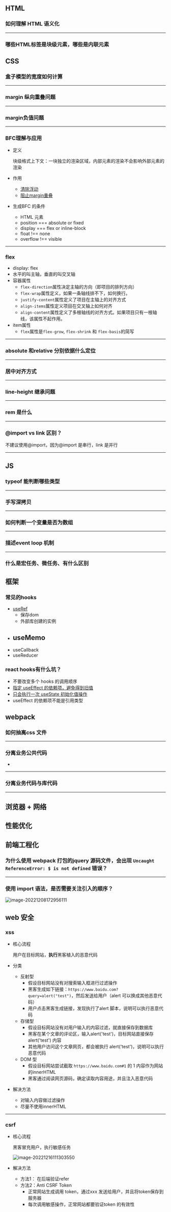 ## HTML

### 如何理解 HTML 语义化

---

### 哪些HTML标签是块级元素，哪些是内联元素



## CSS

### 盒子模型的宽度如何计算

---

### margin 纵向重叠问题

---

### margin负值问题

---

### BFC理解与应用

- 定义

  块级格式上下文：一块独立的渲染区域，内部元素的渲染不会影响外部元素的渲染

- 作用
  - [清除浮动](https://codesandbox.io/s/busy-feather-c46ihv?file=/index.html)
  - [阻止margin重叠](https://codesandbox.io/s/crazy-waterfall-sfhzoc?file=/index.html)
- 生成BFC 的条件
  - HTML 元素
  - position === absolute or fixed
  - display === flex or inline-block
  - float !== none
  - overflow !== visible



---

### flex 

- display: flex
- 水平的叫主轴，垂直的叫交叉轴
- 容器属性
  - `flex-direction`属性决定主轴的方向（即项目的排列方向）
  - `flex-wrap`属性定义，如果一条轴线排不下，如何换行。
  - `justify-content`属性定义了项目在主轴上的对齐方式
  - `align-items`属性定义项目在交叉轴上如何对齐
  - `align-content`属性定义了多根轴线的对齐方式。如果项目只有一根轴线，该属性不起作用。
- item属性
  - `flex`属性是`flex-grow`, `flex-shrink` 和 `flex-basis`的简写

---

### absolute 和relative 分别依据什么定位

---

### 居中对齐方式

---

### line-height 继承问题

---

### rem 是什么

---

### @import vs link 区别？

不建议使用@import，因为@import 是串行，link 是并行

---







## JS 

### typeof 能判断哪些类型

---

### 手写深拷贝

---

### 如何判断一个变量是否为数组

---

### 描述event loop 机制

---

### 什么是宏任务、微任务、有什么区别



## 框架

### 常见的hooks

- [useRef](https://codesandbox.io/s/hidden-snow-wnu83j)
  - 保存dom 
  - 外部库创建的实例
- useMemo
  - 
- useCallback
- useReducer

### react hooks有什么坑？

- 不要改变多个 hooks 的调用顺序
- [指定 useEffect 的依赖项，避免得到旧值](https://codesandbox.io/s/bitter-cloud-wuqcl6?file=/src/App.tsx)
- [只会执行一次 useState 初始化值操作](https://codesandbox.io/s/ecstatic-sara-jhsfem?file=/src/App.tsx)
- useEffect 的依赖项不能是引用类型

## webpack

### 如何抽离css 文件

---

### 分离业务公共代码

-  

---

### 分离业务代码与库代码

---



## 浏览器 + 网络

## 性能优化

## 前端工程化









### 为什么使用 webpack 打包的jquery 源码文件，会出现 `Uncaught ReferenceError: $ is not defined` 错误？

---

### 使用 import 语法，是否需要关注引入的顺序？

![image-20221208172956111](../assets/images/image-20221208172956111.png)

## web 安全

### xss 

- 核心流程

  用户在目标网站，**执行**黑客植入的恶意代码

- 分类
  - 反射型
    - 假设目标网站没有对搜索输入框进行过滤操作
    - 黑客生成如下链接：`https://www.baidu.com?query=alert("test")`，然后发送给用户（alert 可以换成其他恶意代码）
    - 用户点击黑客生成链接，发现执行了alert 脚本，说明可以执行恶意代码
  - 存储型
    - 假设目标网站没有对用户输入的内容过滤，就直接保存到数据库
    - 黑客在某个文章的评论区，输入alert('test')，目标网站直接保存 alert('test') 内容
    - 其他用户访问这个文章网页，都会被执行 alert('test')，说明可以执行恶意代码
  - DOM 型
    - 假设目标网站尝试截取 `https://www.baidu.com#1`  的 1 内容作为网站的innerHTML
    - 黑客通过阅读网页源码，确定读取内容用途，并且注入恶意代码
- 解决方法
  - 对输入内容做过滤操作
  - 尽量不使用innerHTML

---

### csrf 

- 核心流程

  黑客冒充用户，执行敏感任务

  ![image-20221216111303550](../assets/images/image-20221216111303550.png)

- 解决方法
  - 方法1： 在后端验证refer
  - 方法2：Anti CSRF Token
    - 正常网站生成调用 token，通过xxx 发送给用户，并且将token保存到服务器
    - 每次调用敏感操作，正常网站都要验证token 的有效性